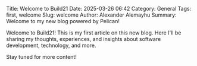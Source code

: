 Title: Welcome to Build21
Date: 2025-03-26 06:42
Category: General
Tags: first, welcome
Slug: welcome
Author: Alexander Alemayhu
Summary: Welcome to my new blog powered by Pelican!

Welcome to Build21! This is my first article on this new blog. Here I'll be sharing my thoughts, experiences, and insights about software development, technology, and more.

Stay tuned for more content!

